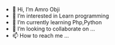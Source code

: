 - 👋 Hi, I’m Amro Obji
- 👀 I’m interested in Learn programming
- 🌱 I’m currently learning Php,Python
- 💞️ I’m looking to collaborate on ...
- 📫 How to reach me ...

<!---
AmroObaji/AmroObaji is a ✨ special ✨ repository because its `README.md` (this file) appears on your GitHub profile.
You can click the Preview link to take a look at your changes.
--->
